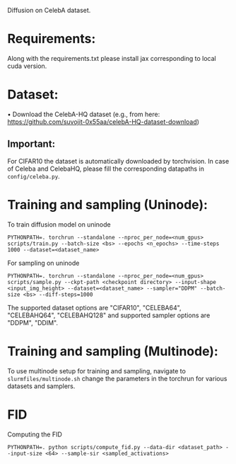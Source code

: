 Diffusion on CelebA dataset.

# Requirements:

Along with the requirements.txt please install jax corresponding to local cuda version.

# Dataset:
$\bullet$ Download the CelebA-HQ dataset (e.g., from here: https://github.com/suvojit-0x55aa/celebA-HQ-dataset-download)
## Important:
For CIFAR10 the dataset is automatically downloaded by torchvision.
In case of Celeba and CelebaHQ, please fill the corresponding datapaths in `config/celeba.py`.


# Training and sampling (Uninode):
To train diffusion model on uninode
```
PYTHONPATH=. torchrun --standalone --nproc_per_node=<num_gpus> scripts/train.py --batch-size <bs> --epochs <n_epochs> --time-steps 1000 --dataset=<dataset_name>
```
For sampling on uninode
```
PYTHONPATH=. torchrun --standalone --nproc_per_node=<num_gpus> scripts/sample.py --ckpt-path <checkpoint directory> --input-shape <input_img_height> --dataset=<dataset_name> --sampler="DDPM" --batch-size <bs> --diff-steps=1000
```
The supported dataset options are "CIFAR10", "CELEBA64", "CELEBAHQ64", "CELEBAHQ128" and supported sampler options are "DDPM", "DDIM".

# Training and sampling (Multinode):
To use multinode setup for training and sampling, navigate to `slurmfiles/multinode.sh`
change the parameters in the torchrun for various datasets and samplers.

# FID
Computing the FID
```
PYTHONPATH=. python scripts/compute_fid.py --data-dir <dataset_path> --input-size <64> --sample-sir <sampled_activations>
```
